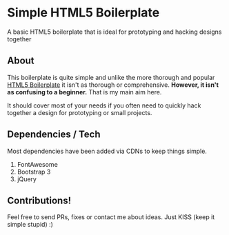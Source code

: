 # Simple HTML5 Boilerplate
A basic HTML5 boilerplate that is ideal for prototyping and hacking designs together

## About
This boilerplate is quite simple and unlike the more thorough and popular [HTML5 Boilerplate](https://html5boilerplate.com/) it isn't as thorough or comprehensive. __However, it isn't as confusing to a beginner.__ That is my main aim here.

It should cover most of your needs if you often need to quickly hack together a design for prototyping or small projects.

## Dependencies / Tech
Most dependencies have been added via CDNs to keep things simple.
1. FontAwesome
2. Bootstrap 3
3. jQuery

## Contributions!
Feel free to send PRs, fixes or contact me about ideas. Just KISS (keep it simple stupid) :)
